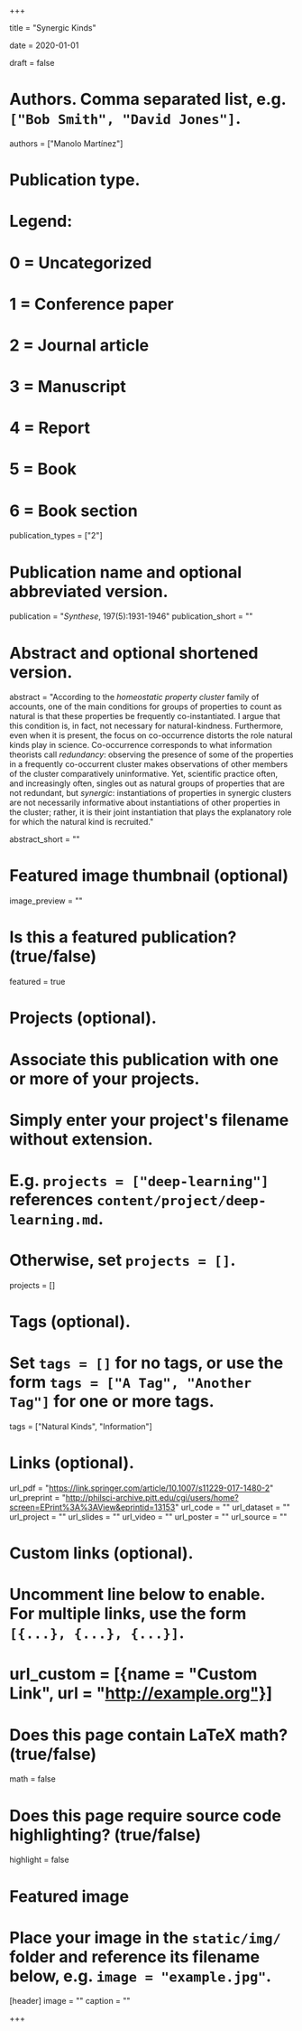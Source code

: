 +++ 

title = "Synergic Kinds" 

date = 2020-01-01

draft = false

# Authors. Comma separated list, e.g. `["Bob Smith", "David Jones"]`. 
authors = ["Manolo Martínez"]

# Publication type.
# Legend:
# 0 = Uncategorized
# 1 = Conference paper
# 2 = Journal article
# 3 = Manuscript
# 4 = Report
# 5 = Book
# 6 = Book section
publication_types = ["2"]

# Publication name and optional abbreviated version. 
publication = "*Synthese*, 197(5):1931-1946"
publication_short = ""

# Abstract and optional shortened version.

abstract = "According to the *homeostatic property cluster* family of accounts, one of the main conditions for groups of properties to count as natural is that these properties be frequently co-instantiated. I argue that this condition is, in fact, not necessary for natural-kindness. Furthermore, even when it is present, the focus on co-occurrence distorts the role natural kinds play in science. Co-occurrence corresponds to what information theorists call *redundancy*: observing the presence of some of the properties in a frequently co-occurrent cluster makes observations of other members of the cluster comparatively uninformative. Yet, scientific practice often, and increasingly often, singles out as natural groups of properties that are not redundant, but *synergic*: instantiations of properties in synergic clusters are not necessarily informative about instantiations of other properties in the cluster; rather, it is their joint instantiation that plays the explanatory role for which the natural kind is recruited."

abstract_short = ""

# Featured image thumbnail (optional)
image_preview = ""

# Is this a featured publication? (true/false) 
featured = true

# Projects (optional).
#   Associate this publication with one or more of your projects.
#   Simply enter your project's filename without extension.
#   E.g. `projects = ["deep-learning"]` references `content/project/deep-learning.md`.
#   Otherwise, set `projects = []`.
projects = []

# Tags (optional).
#   Set `tags = []` for no tags, or use the form `tags = ["A Tag", "Another Tag"]` for one or more tags. 
tags = ["Natural Kinds", "Information"]

# Links (optional). 
url_pdf = "https://link.springer.com/article/10.1007/s11229-017-1480-2" 
url_preprint = "http://philsci-archive.pitt.edu/cgi/users/home?screen=EPrint%3A%3AView&eprintid=13153" 
url_code = "" 
url_dataset = "" 
url_project = "" 
url_slides = "" 
url_video = "" 
url_poster = "" 
url_source = ""

# Custom links (optional).
#   Uncomment line below to enable. For multiple links, use the form `[{...}, {...}, {...}]`.
# url_custom = [{name = "Custom Link", url = "http://example.org"}]

# Does this page contain LaTeX math? (true/false) 
math = false

# Does this page require source code highlighting? (true/false) 
highlight = false

# Featured image
# Place your image in the `static/img/` folder and reference its filename below, e.g. `image = "example.jpg"`.
[header]
image = ""
caption = ""

+++
